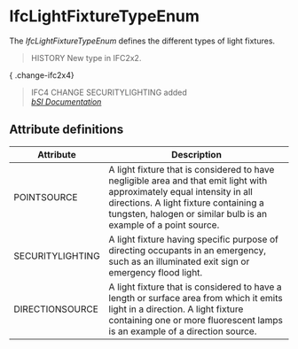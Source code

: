 IfcLightFixtureTypeEnum
=======================
The _IfcLightFixtureTypeEnum_ defines the different types of light fixtures.  
  
> HISTORY  New type in IFC2x2.  
  
{ .change-ifc2x4}  
> IFC4 CHANGE  SECURITYLIGHTING added  
[ _bSI
Documentation_](https://standards.buildingsmart.org/IFC/DEV/IFC4_2/FINAL/HTML/schema/ifcelectricaldomain/lexical/ifclightfixturetypeenum.htm)


Attribute definitions
---------------------
| Attribute        | Description                                                                                                                                                                                                                          |
|------------------|--------------------------------------------------------------------------------------------------------------------------------------------------------------------------------------------------------------------------------------|
| POINTSOURCE      | A light fixture that is considered to have negligible area and that emit light with approximately equal intensity in all directions. A light fixture containing a tungsten, halogen or similar bulb is an example of a point source. |
| SECURITYLIGHTING | A light fixture having specific purpose of directing occupants in an emergency, such as an illuminated exit sign or emergency flood light.                                                                                           |
| DIRECTIONSOURCE  | A light fixture that is considered to have a length or surface area from which it emits light in a direction. A light fixture containing one or more fluorescent lamps is an example of a direction source.                          |

